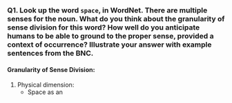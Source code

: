 ### Q1. Look up the word `space`, in WordNet. There are multiple senses for the noun. What  do you think about the granularity of sense division for this word? How well do you anticipate humans to be able to ground to the proper sense, provided a context of occurrence? Illustrate your answer with example sentences from the BNC.

#### Granularity of Sense Division:
1. Physical  dimension:
	- Space as an 
	